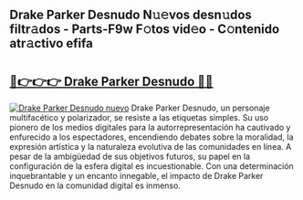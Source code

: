 ## Drake Parker Desnudo N𝚞𝚎vos desn𝚞dos filtr𝚊dos - Parts-F9w F𝚘tos vid𝚎o - C𝚘ntenido atr𝚊ctivo efifa

# <h2><a href="http://mbapky4.tromn.icu/?c=Drake+Parker+Desnudo">🔗👉👉👉 Drake Parker Desnudo 🔗🔗</a></h2>

[![Drake Parker Desnudo nuevo](https://i.imgur.com/pEAQMta.gif)](http://mbapky4.tromn.icu/?c=Drake+Parker+Desnudo)
Drake Parker Desnudo, un personaje multifacético y polarizador, se resiste a las etiquetas simples. Su uso pionero de los medios digitales para la autorrepresentación ha cautivado y enfurecido a los espectadores, encendiendo debates sobre la moralidad, la expresión artística y la naturaleza evolutiva de las comunidades en línea. A pesar de la ambigüedad de sus objetivos futuros, su papel en la configuración de la esfera digital es incuestionable. Con una determinación inquebrantable y un encanto innegable, el impacto de Drake Parker Desnudo en la comunidad digital es inmenso.
